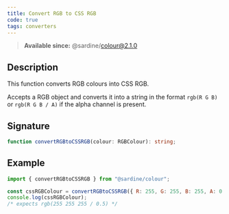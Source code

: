 ```yaml
---
title: Convert RGB to CSS RGB
code: true
tags: converters
---
```


> **Available since:** @sardine/colour@2.1.0

## Description

This function converts RGB colours into CSS RGB.

Accepts a RGB object and converts it into a string in the format `rgb(R G B)` or `rgb(R G B / A)` if the alpha channel is present.

## Signature

```typescript
function convertRGBtoCSSRGB(colour: RGBColour): string;
```

## Example

```javascript
import { convertRGBtoCSSRGB } from "@sardine/colour";

const cssRGBColour = convertRGBtoCSSRGB({ R: 255, G: 255, B: 255, A: 0.5 });
console.log(cssRGBColour);
/* expects rgb(255 255 255 / 0.5) */
```
